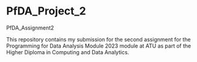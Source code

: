 # PfDA_Project_2
PfDA_Assignment2


This repository contains my submission for the second assignment for the Programming for Data Analysis Module 2023 module at ATU as part of the Higher Diploma in Computing and Data Analytics.